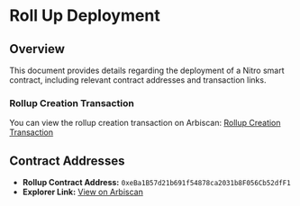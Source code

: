 # Roll Up Deployment

## Overview
This document provides details regarding the deployment of a Nitro smart contract, including relevant contract addresses and transaction links.

### Rollup Creation Transaction
You can view the rollup creation transaction on Arbiscan:
[Rollup Creation Transaction](https://sepolia.arbiscan.io/tx/0x8cea7c5a320eb33d618f5c39d2e43b9be27f07076780ef95827d5f70a2644dd4)

## Contract Addresses
- **Rollup Contract Address:** `0xeBa1B57d21b691f54878ca2031b8F056Cb52dfF1`
- **Explorer Link:** [View on Arbiscan](https://sepolia.arbiscan.io/address/0xeBa1B57d21b691f54878ca2031b8F056Cb52dfF1)
